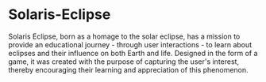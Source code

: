 # Solaris-Eclipse

Solaris Eclipse, born as a homage to the solar eclipse, has a mission to provide an educational journey - through user interactions - to learn about eclipses and their influence on both Earth and life. Designed in the form of a game, it was created with the purpose of capturing the user's interest, thereby encouraging their learning and appreciation of this phenomenon.
